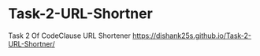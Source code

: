 # Task-2-URL-Shortner
Task 2 Of CodeClause URL Shortener
https://dishank25s.github.io/Task-2-URL-Shortner/
